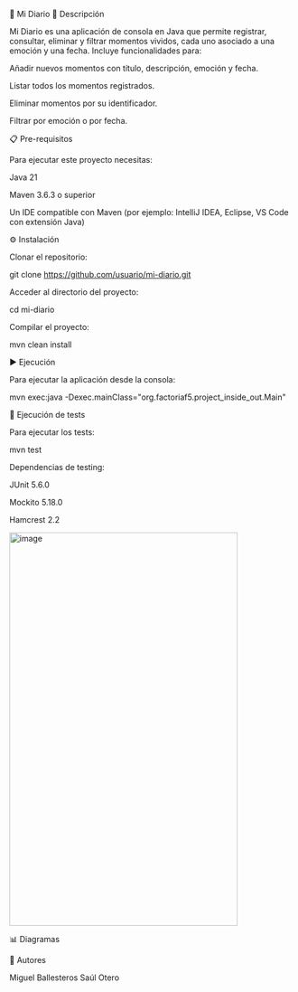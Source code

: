 📓 Mi Diario
📖 Descripción

Mi Diario es una aplicación de consola en Java que permite registrar, consultar, eliminar y filtrar momentos vividos, cada uno asociado a una emoción y una fecha.
Incluye funcionalidades para:

Añadir nuevos momentos con título, descripción, emoción y fecha.

Listar todos los momentos registrados.

Eliminar momentos por su identificador.

Filtrar por emoción o por fecha.

📋 Pre-requisitos

Para ejecutar este proyecto necesitas:

Java 21

Maven 3.6.3 o superior

Un IDE compatible con Maven (por ejemplo: IntelliJ IDEA, Eclipse, VS Code con extensión Java)

⚙️ Instalación

Clonar el repositorio:

git clone https://github.com/usuario/mi-diario.git


Acceder al directorio del proyecto:

cd mi-diario


Compilar el proyecto:

mvn clean install

▶️ Ejecución

Para ejecutar la aplicación desde la consola:

mvn exec:java -Dexec.mainClass="org.factoriaf5.project_inside_out.Main"

🧪 Ejecución de tests

Para ejecutar los tests:

mvn test


Dependencias de testing:

JUnit 5.6.0

Mockito 5.18.0

Hamcrest 2.2

<img width="404" height="696" alt="image" src="https://github.com/user-attachments/assets/bde3b5f9-92eb-45bf-8fc1-186cf86691b1" />

📊 Diagramas

👥 Autores

Miguel Ballesteros
Saúl Otero
